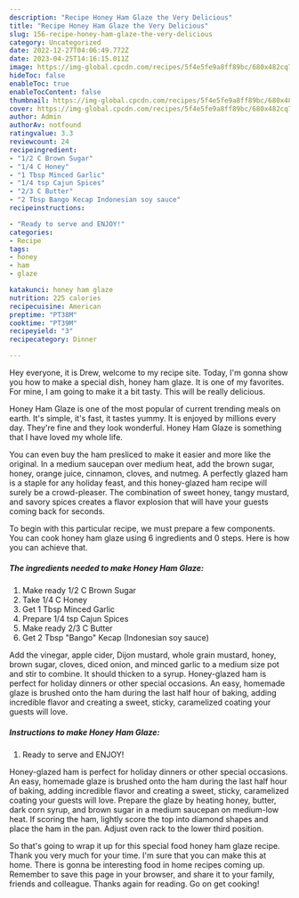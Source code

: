 ```yaml
---
description: "Recipe Honey Ham Glaze the Very Delicious"
title: "Recipe Honey Ham Glaze the Very Delicious"
slug: 156-recipe-honey-ham-glaze-the-very-delicious
category: Uncategorized
date: 2022-12-27T04:06:49.772Z
date: 2023-04-25T14:16:15.011Z
image: https://img-global.cpcdn.com/recipes/5f4e5fe9a8ff89bc/680x482cq70/honey-ham-glaze-recipe-main-photo.jpg
hideToc: false
enableToc: true
enableTocContent: false
thumbnail: https://img-global.cpcdn.com/recipes/5f4e5fe9a8ff89bc/680x482cq70/honey-ham-glaze-recipe-main-photo.jpg
cover: https://img-global.cpcdn.com/recipes/5f4e5fe9a8ff89bc/680x482cq70/honey-ham-glaze-recipe-main-photo.jpg
author: Admin
authorAv: notfound
ratingvalue: 3.3
reviewcount: 24
recipeingredient:
- "1/2 C Brown Sugar"
- "1/4 C Honey"
- "1 Tbsp Minced Garlic"
- "1/4 tsp Cajun Spices"
- "2/3 C Butter"
- "2 Tbsp Bango Kecap Indonesian soy sauce"
recipeinstructions:

- "Ready to serve and ENJOY!"
categories:
- Recipe
tags:
- honey
- ham
- glaze

katakunci: honey ham glaze 
nutrition: 225 calories
recipecuisine: American
preptime: "PT38M"
cooktime: "PT39M"
recipeyield: "3"
recipecategory: Dinner

---
```



Hey everyone, it is Drew, welcome to my recipe site. Today, I'm gonna show you how to make a special dish, honey ham glaze. It is one of my favorites. For mine, I am going to make it a bit tasty. This will be really delicious.

Honey Ham Glaze is one of the most popular of current trending meals on earth. It's simple, it's fast, it tastes yummy. It is enjoyed by millions every day. They're fine and they look wonderful. Honey Ham Glaze is something that I have loved my whole life.

You can even buy the ham presliced to make it easier and more like the original. In a medium saucepan over medium heat, add the brown sugar, honey, orange juice, cinnamon, cloves, and nutmeg. A perfectly glazed ham is a staple for any holiday feast, and this honey-glazed ham recipe will surely be a crowd-pleaser. The combination of sweet honey, tangy mustard, and savory spices creates a flavor explosion that will have your guests coming back for seconds.


To begin with this particular recipe, we must prepare a few components. You can cook honey ham glaze using 6 ingredients and 0 steps. Here is how you can achieve that.

<!--inarticleads1-->

##### The ingredients needed to make Honey Ham Glaze:

1. Make ready 1/2 C Brown Sugar
1. Take 1/4 C Honey
1. Get 1 Tbsp Minced Garlic
1. Prepare 1/4 tsp Cajun Spices
1. Make ready 2/3 C Butter
1. Get 2 Tbsp &#34;Bango&#34; Kecap (Indonesian soy sauce)


Add the vinegar, apple cider, Dijon mustard, whole grain mustard, honey, brown sugar, cloves, diced onion, and minced garlic to a medium size pot and stir to combine. It should thicken to a syrup. Honey-glazed ham is perfect for holiday dinners or other special occasions. An easy, homemade glaze is brushed onto the ham during the last half hour of baking, adding incredible flavor and creating a sweet, sticky, caramelized coating your guests will love. 

<!--inarticleads2-->

##### Instructions to make Honey Ham Glaze:


1. Ready to serve and ENJOY!

Honey-glazed ham is perfect for holiday dinners or other special occasions. An easy, homemade glaze is brushed onto the ham during the last half hour of baking, adding incredible flavor and creating a sweet, sticky, caramelized coating your guests will love. Prepare the glaze by heating honey, butter, dark corn syrup, and brown sugar in a medium saucepan on medium-low heat. If scoring the ham, lightly score the top into diamond shapes and place the ham in the pan. Adjust oven rack to the lower third position. 

So that's going to wrap it up for this special food honey ham glaze recipe. Thank you very much for your time. I'm sure that you can make this at home. There is gonna be interesting food in home recipes coming up. Remember to save this page in your browser, and share it to your family, friends and colleague. Thanks again for reading. Go on get cooking!

